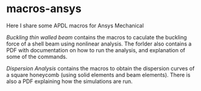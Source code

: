 # macros-ansys
Here I share some APDL macros for Ansys Mechanical

*Buckling thin walled beam* contains the macros to caculate the buckling force of a shell beam using nonlinear analysis. The forlder also contains a PDF with documentation on how to run the analysis, and explanation of some of the commands.

*Dispersion Analysis* contains the macros to obtain the dispersion curves of a square honeycomb (using solid elements and beam elements). There is also a PDF explaining how the simulations are run.

